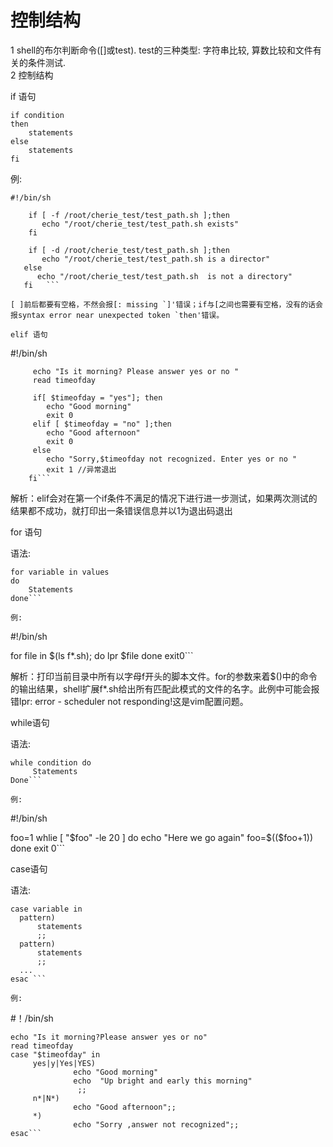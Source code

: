 # 控制结构

 1 shell的布尔判断命令([]或test). test的三种类型: 字符串比较, 算数比较和文件有关的条件测试.  
  2 控制结构  
  
  if 语句  
  ```
  if condition
  then
      statements
  else
      statements
  fi
  ```
例:  
```
#!/bin/sh

    if [ -f /root/cherie_test/test_path.sh ];then
       echo "/root/cherie_test/test_path.sh exists"
    fi
   
    if [ -d /root/cherie_test/test_path.sh ];then
       echo "/root/cherie_test/test_path.sh is a director"
   else
      echo "/root/cherie_test/test_path.sh  is not a directory"
   fi   ```

[ ]前后都要有空格，不然会报[: missing `]'错误；if与[之间也需要有空格，没有的话会报syntax error near unexpected token `then'错误。  

elif 语句  
```
#!/bin/sh

         echo "Is it morning? Please answer yes or no "
         read timeofday

         if[ $timeofday = "yes"]; then
            echo "Good morning"
            exit 0
         elif [ $timeofday = "no" ];then
            echo "Good afternoon"
            exit 0
         else
            echo "Sorry,$timeofday not recognized. Enter yes or no "
            exit 1 //异常退出
        fi```
        
解析：elif会对在第一个if条件不满足的情况下进行进一步测试，如果两次测试的结果都不成功，就打印出一条错误信息并以1为退出码退出  

for 语句  

语法:  
```
for variable in values
do
    Statements
done```

例:  
```
#!/bin/sh

for file in $(ls f*.sh); do
        lpr $file
done
exit0```

解析：打印当前目录中所有以字母f开头的脚本文件。for的参数来着$()中的命令的输出结果，shell扩展f*.sh给出所有匹配此模式的文件的名字。此例中可能会报错lpr: error - scheduler not responding!这是vim配置问题。  

while语句  

语法:  
```
while condition do
     Statements
Done```

例:  
```
#!/bin/sh

   foo=1
   whlie [ "$foo" -le 20 ]
   do 
      echo "Here we go again"
      foo=$(($foo+1))
   done
   exit 0```
   
case语句  

语法:  
```
case variable in
  pattern) 
      statements
      ;;
  pattern)
      statements
      ;;
  ...
esac ```

例:  
```
#！/bin/sh

    echo "Is it morning?Please answer yes or no"
    read timeofday
    case "$timeofday" in
         yes|y|Yes|YES) 
                  echo "Good morning"
                  echo  "Up bright and early this morning"
                   ;;
         n*|N*) 
                  echo "Good afternoon";;
         *)   
                  echo "Sorry ,answer not recognized";;
    esac```
    
    
   

